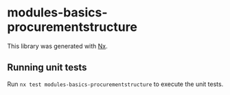 # modules-basics-procurementstructure

This library was generated with [Nx](https://nx.dev).

## Running unit tests

Run `nx test modules-basics-procurementstructure` to execute the unit tests.
